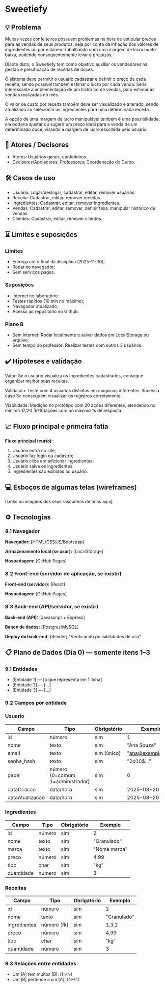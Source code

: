 
# Sweetiefy

## 💡 Problema 
Muitas vezes confeiteiros possuem problemas na hora de estipular preços para as vendas de seus produtos, seja por conta da inflação dos valores de ingredientes ou por estarem trabalhando com uma margem de lucro muito baixa, podendo consequentemente levar a prejuízos.

Diante disto, o Sweetiefy tem como objetivo auxiliar os vendedores na gestão e precificação de receitas de doces. 

O sistema deve permitir o usuário cadastrar e definir o preço de cada receita, sendo possível também estimar o lucro por cada venda. Seria interessante a implementação de um histórico de vendas, para estimar as vendas realizadas no mês.

O valor de custo por receita também deve ser visualizado e alterado, sendo atualizado ao selecionar os ingredientes para uma determinada receita.

A opção de uma margem de lucro manipulável também é uma possibilidade, ela poderia ajustar ou sugerir um preço ideal para a venda de um determinado doce, visando a margem de lucro escolhida pelo usuário.

## 👥 Atores / Decisores
* Atores: Usuários gerais, confeiteiros.
* Decisores/Apoiadores: Professores; Coordenação do Curso.

## 🛠 Casos de uso
* Usuário: Logar/deslogar, cadastrar, editar, remover usuários.
* Receita: Cadastrar, editar, remover receitas.
* Ingredientes: Cadastrar, editar, remover ingredientes.
* Vendas: Cadastrar, editar, remover, definir taxa, manipular histórico de vendas.
* Clientes: Cadastrar, editar, remover clientes.

## ⌛ Limites e suposições
### Limites
- Entrega até o final da disciplina (2025-11-30);
- Rodar no navegador;
- Sem serviços pagos.

### Suposições
- Internet no laboratório;
- Testes rápidos (10 min no máximo);
- Navegador atualizado;
- Acesso ao repositório no Github.

### Plano B
- Sem internet: Rodar localmente e salvar dados em LocalStorage ou arquivo;
- Sem tempo do professor: Realizar testes com outros 3 usuários.

## ✔️ Hipóteses e validação
Valor: Se o usuário visualiza os ingredientes cadastrados, consegue organizar melhor suas receitas.

Validação: Teste com 4 usuários distintos em máquinas diferentes. Sucesso caso 3≥ conseguem visualizar os registros corretamente.

Viabilidade: Medição no protótipo com 20 ações diferentes, atendendo no mínimo 17/20 (9/10)ações com no máximo 1s de resposta.

## 📈 Fluxo principal e primeira fatia
**Fluxo principal (curto):**
1) Usuário entra no site;
2) Usuário faz login ou cadastro;
3) Usuário clica em adicionar ingredientes;
4) Usuário salva os ingredientes;
5) Ingredientes são exibidos ao usuário.

## 💻 Esboços de algumas telas (wireframes)
[Links ou imagens dos seus rascunhos de telas aqui]

## ⚙️ Tecnologias

### 8.1 Navegador
**Navegador:** [HTML/CSS/JS/Bootstrap]

**Armazenamento local (se usar):** [LocalStorage]

**Hospedagem:** [GitHub Pages]

### 8.2 Front-end (servidor de aplicação, se existir)
**Front-end (servidor):** [React]

**Hospedagem:** [GitHub Pages]

### 8.3 Back-end (API/servidor, se existir)
**Back-end (API):** [Javascript + Express]

**Banco de dados:** [Postgres/MySQL]

**Deploy do back-end:** [Render] "Verificando possibilidades de uso"

## 📋 Plano de Dados (Dia 0) — somente itens 1–3

### 9.1 Entidades
- [Entidade 1] — [o que representa em 1 linha]
- [Entidade 2] — [...]
- [Entidade 3] — [...]

### 9.2 Campos por entidade

### Usuario
| Campo | Tipo | Obrigatório | Exemplo |
|-----------------|-------------------------------|-------------|--------------------|
| id | número | sim | 1 |
| nome | texto | sim | "Ana Souza" |
| email | texto | sim (único) | "ana@exemplo.com" |
| senha_hash | texto | sim | "$2a$10$..." |
| papel | número (0=comum, 1=administrador) | sim | 0 |
| dataCriacao | data/hora | sim | 2025-08-20 14:30 |
| dataAtualizacao | data/hora | sim | 2025-08-20 15:10

### Ingredientes
| Campo | Tipo | Obrigatório | Exemplo |
|-----------------|--------------------|-------------|-------------------------|
| id | número | sim | 2 |
| nome | texto | sim | "Granulado" |
| marca | texto | sim | "Nome marca" |
| preco | número | sim | 4,99|
| tipo | char | sim | "kg" |
| quantidade | número | sim | 3 |

### Receitas
| Campo | Tipo | Obrigatório | Exemplo |
|-----------------|--------------------|-------------|-------------------------|
| id | número | sim | 2 |
| nome | texto | sim | "Granulado" |
| ingredientes | número (fk) | sim | 1,3,2 |
| preco | número | sim | 4,99|
| tipo | char | sim | "kg" |
| quantidade | número | sim | 3 |

### 9.3 Relações entre entidades
- Um [A] tem muitos [B]. (1→N)
- Um [B] pertence a um [A]. (N→1)

